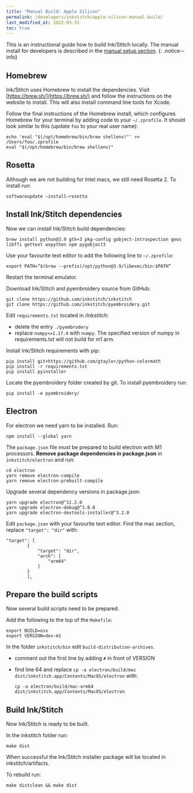 ```yaml
---
title: "Manual Build: Apple Silicon"
permalink: /developers/inkstitch/apple-silicon-manual-build/
last_modified_at: 2022-03-31
toc: true
---
```

This is an instructional guide how to build Ink/Stitch locally. The manual install for developers is described in the [manual setup section](/developers/inkstitch/manual-setup/).
{: .notice--info}

## Homebrew

Ink/Stitch uses Homebrew to install the dependencies. Visit [https://brew.sh/](https://brew.sh/) and follow the instructions on the website to install. This will also install command line tools for Xcode.

Follow the final instructions of the Homebrew install, which configures Homebrew for your terminal by adding code to your `~/.zprofile`. It should look similar to this (update `foo` to your real user name):

```
echo 'eval "$(/opt/homebrew/bin/brew shellenv)"' >> /Users/foo/.zprofile
eval "$(/opt/homebrew/bin/brew shellenv)"
```

## Rosetta

Although we are not building for Intel macs, we still need Rosetta 2. To install run:

```
softwareupdate —install—rosetta
```

## Install Ink/Stitch dependencies

Now we can install Ink/Stitch build dependencies:

```
brew install python@3.9 gtk+3 pkg-config gobject-introspection geos libffi gettext wxpython npm pygobject3
```

Use your favourite text editor to add the following line to `~/.zprofile`:

```
export PATH=“$(brew --prefix)/opt/python@3.9/libexec/bin:$PATH”
```

Restart the terminal emulator. 

Download Ink/Stitch and pyembroidery source from GitHub:

```
git clone https://github.com/inkstitch/inkstitch
git clone https://github.com/inkstitch/pyembroidery.git
```

Edit `requirements.txt` located in /inkstitch:

- delete the entry `./pyembrodery`
- replace `numpy<=1.17.4` with `numpy`. The specified version of numpy in requirements.txt will not build for m1 arm.

Install Ink/Stitch requirements with pip:

```
pip install git+https://github.com/gtaylor/python-colormath
pip install -r requirements.txt
pip install pyinstaller
```

Locate the pyembroidery folder created by git. To install pyembroidery run:

```
pip install -e pyembroidery/
```

## Electron

For electron we need yarn to be installed. Run:

```
npm install --global yarn
```

The `package.json` file must be prepared to build electron with M1 processors. **Remove package dependencies in package.json** in `inkstitch/electron` and run:

```
cd electron
yarn remove electron-compile
yarn remove electron-prebuilt-compile
```

Upgrade several dependency versions in package.json:

```
yarn upgrade electron@^11.2.0
yarn upgrade electron-debug@^3.0.0
yarn upgrade electron-devtools-installer@^3.2.0
```

Edit `package.json` with your favourite text editor. Find the mac section, replace `"target": "dir"` with:

```
"target": [
        {
            "target": "dir",
            "arch": [
                "arm64"
            ]
        }
        ],
```

## Prepare the build scripts

Now several build scripts need to be prepared.

Add the following to the top of the `Makefile`:

```
export BUILD=osx
export VERSION=dev-m1
```

In the folder `inkstitch/bin` edit `build-distribution-archives`.
- comment out the first line by adding `#` in front of VERSION
- find line 64 and replace `cp -a electron/build/mac dist/inkstitch.app/Contents/MacOS/electron`
  with:

  ```
  cp -a electron/build/mac-arm64 dist/inkstitch.app/Contents/MacOS/electron
  ```

## Build Ink/Stitch

Now Ink/Stitch is ready to be built.

In the inkstitch folder run:

```
make dist
```

When successful the Ink/Stitch installer package will be located in inkstitch/artifacts.

To rebuild run:

```
make distclean && make dist
```
